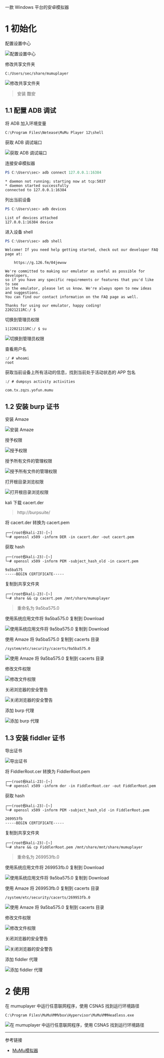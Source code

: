 一款 Windows 平台的安卓模拟器

# 1 初始化

配置设置中心

![配置设置中心](./../../../../../../images/MuMu%E6%A8%A1%E6%8B%9F%E5%99%A8/%E9%85%8D%E7%BD%AE%E8%AE%BE%E7%BD%AE%E4%B8%AD%E5%BF%83.png)

修改共享文件夹

```
C:/Users/sec/share/mumuplayer
```

![修改共享文件夹](./../../../../../../images/MuMu%E6%A8%A1%E6%8B%9F%E5%99%A8/%E4%BF%AE%E6%94%B9%E5%85%B1%E4%BA%AB%E6%96%87%E4%BB%B6%E5%A4%B9.png)

> 安装 酷安

## 1.1 配置 ADB 调试

将 ADB 加入环境变量

```
C:\Program Files\Netease\MuMu Player 12\shell
```

获取 ADB 调试端口

![获取 ADB 调试端口](./../../../../../../images/MuMu%E6%A8%A1%E6%8B%9F%E5%99%A8/%E8%8E%B7%E5%8F%96%20ADB%20%E8%B0%83%E8%AF%95%E7%AB%AF%E5%8F%A3.png)

连接安卓模拟器

```powershell
PS C:\Users\sec> adb connect 127.0.0.1:16384
```

```
* daemon not running; starting now at tcp:5037
* daemon started successfully
connected to 127.0.0.1:16384
```

列出当前设备

```powershell
PS C:\Users\sec> adb devices
```

```
List of devices attached
127.0.0.1:16384 device
```

进入设备 shell

```powershell
PS C:\Users\sec> adb shell
```

```
Welcome! If you need help getting started, check out our developer FAQ page at:

    https://g.126.fm/04jewvw

We're committed to making our emulator as useful as possible for developers,
so if you have any specific requirements or features that you'd like to see
in the emulator, please let us know. We're always open to new ideas and suggestions.
You can find our contact information on the FAQ page as well.

Thanks for using our emulator, happy coding!
22021211RC:/ $
```

切换到管理员权限

```shell
1|22021211RC:/ $ su
```

![切换到管理员权限](./../../../../../../images/MuMu%E6%A8%A1%E6%8B%9F%E5%99%A8/%E5%88%87%E6%8D%A2%E5%88%B0%E7%AE%A1%E7%90%86%E5%91%98%E6%9D%83%E9%99%90.png)

查看用户名

```shell
:/ # whoami
root
```

获取当前设备上所有活动的信息，找到当前处于活动状态的  APP 包名

```shell
:/ # dumpsys activity activities
```

```
com.tx.zqzs.yofun.mumu
```

## 1.2 安装 burp 证书

安装 Amaze

![安装 Amaze](./../../../../../../images/MuMu%E6%A8%A1%E6%8B%9F%E5%99%A8/%E5%AE%89%E8%A3%85%20Amaze.png)

授予权限

![授予权限](./../../../../../../images/MuMu%E6%A8%A1%E6%8B%9F%E5%99%A8/%E6%8E%88%E4%BA%88%E6%9D%83%E9%99%90.png)

授予所有文件的管理权限

![授予所有文件的管理权限](./../../../../../../images/MuMu%E6%A8%A1%E6%8B%9F%E5%99%A8/%E6%8E%88%E4%BA%88%E6%89%80%E6%9C%89%E6%96%87%E4%BB%B6%E7%9A%84%E7%AE%A1%E7%90%86%E6%9D%83%E9%99%90.png)

打开根目录浏览权限

![打开根目录浏览权限](./../../../../../../images/MuMu%E6%A8%A1%E6%8B%9F%E5%99%A8/%E6%89%93%E5%BC%80%E6%A0%B9%E7%9B%AE%E5%BD%95%E6%B5%8F%E8%A7%88%E6%9D%83%E9%99%90.png)

kali 下载 cacert.der

> http://burpsuite/

将 cacert.der 转换为 cacert.pem

```shell
┌──(root㉿kali-23)-[~]
└─# openssl x509 -inform DER -in cacert.der -out cacert.pem
```

获取 hash

```shell
┌──(root㉿kali-23)-[~]
└─# openssl x509 -inform PEM -subject_hash_old -in cacert.pem
```

```
9a5ba575
-----BEGIN CERTIFICATE-----
```

复制到共享文件夹

```shell
┌──(root㉿kali-23)-[~]
└─# share && cp cacert.pem /mnt/share/mumuplayer
```

> 重命名为 9a5ba575.0

使用系统应用文件将 9a5ba575.0 复制到 Download

![使用系统应用文件将 9a5ba575.0 复制到 Download](./../../../../../../images/MuMu%E6%A8%A1%E6%8B%9F%E5%99%A8/%E4%BD%BF%E7%94%A8%E7%B3%BB%E7%BB%9F%E5%BA%94%E7%94%A8%E6%96%87%E4%BB%B6%E5%B0%86%209a5ba575.0%20%E5%A4%8D%E5%88%B6%E5%88%B0%20Download.png)

使用 Amaze 将 9a5ba575.0 复制到 cacerts 目录

```
/system/etc/security/cacerts/9a5ba575.0
```

![使用 Amaze 将 9a5ba575.0 复制到 cacerts 目录](./../../../../../../images/MuMu%E6%A8%A1%E6%8B%9F%E5%99%A8/%E4%BD%BF%E7%94%A8%20Amaze%20%E5%B0%86%209a5ba575.0%20%E5%A4%8D%E5%88%B6%E5%88%B0%20cacerts%20%E7%9B%AE%E5%BD%95.png)

修改文件权限

![修改文件权限](./../../../../../../images/MuMu%E6%A8%A1%E6%8B%9F%E5%99%A8/%E4%BF%AE%E6%94%B9%E6%96%87%E4%BB%B6%E6%9D%83%E9%99%90.png)

关闭浏览器的安全警告

![关闭浏览器的安全警告](./../../../../../../images/MuMu%E6%A8%A1%E6%8B%9F%E5%99%A8/%E5%85%B3%E9%97%AD%E6%B5%8F%E8%A7%88%E5%99%A8%E7%9A%84%E5%AE%89%E5%85%A8%E8%AD%A6%E5%91%8A.png)

添加 burp 代理

![添加 burp 代理](./../../../../../../images/MuMu%E6%A8%A1%E6%8B%9F%E5%99%A8/%E6%B7%BB%E5%8A%A0%20burp%20%E4%BB%A3%E7%90%86.png)

## 1.3 安装 fiddler 证书

导出证书

![导出证书](./../../../../../../images/MuMu%E6%A8%A1%E6%8B%9F%E5%99%A8/%E5%AF%BC%E5%87%BA%E8%AF%81%E4%B9%A6.png)

将 FiddlerRoot.cer 转换为 FiddlerRoot.pem

```shell
┌──(root㉿kali-23)-[~]
└─# openssl x509 -inform der -in FiddlerRoot.cer -out FiddlerRoot.pem
```

获取 hash

```shell
┌──(root㉿kali-23)-[~]
└─# openssl x509 -inform PEM -subject_hash_old -in FiddlerRoot.pem
```

```
269953fb
-----BEGIN CERTIFICATE-----
```

复制到共享文件夹

```shell
┌──(root㉿kali-23)-[~]
└─# share && cp FiddlerRoot.pem /mnt/share/mnt/share/mumuplayer
```

> 重命名为 269953fb.0

使用系统应用文件将 269953fb.0 复制到 Download

![使用系统应用文件将 9a5ba575.0 复制到 Download](./../../../../../../images/MuMu%E6%A8%A1%E6%8B%9F%E5%99%A8/%E4%BD%BF%E7%94%A8%E7%B3%BB%E7%BB%9F%E5%BA%94%E7%94%A8%E6%96%87%E4%BB%B6%E5%B0%86%209a5ba575.0%20%E5%A4%8D%E5%88%B6%E5%88%B0%20Download.png)

使用 Amaze 将 269953fb.0 复制到 cacerts 目录

```
/system/etc/security/cacerts/269953fb.0
```

![使用 Amaze 将 9a5ba575.0 复制到 cacerts 目录](./../../../../../../images/MuMu%E6%A8%A1%E6%8B%9F%E5%99%A8/%E4%BD%BF%E7%94%A8%20Amaze%20%E5%B0%86%209a5ba575.0%20%E5%A4%8D%E5%88%B6%E5%88%B0%20cacerts%20%E7%9B%AE%E5%BD%95.png)

修改文件权限

![修改文件权限](./../../../../../../images/MuMu%E6%A8%A1%E6%8B%9F%E5%99%A8/%E4%BF%AE%E6%94%B9%E6%96%87%E4%BB%B6%E6%9D%83%E9%99%90.png)

关闭浏览器的安全警告

![关闭浏览器的安全警告](./../../../../../../images/MuMu%E6%A8%A1%E6%8B%9F%E5%99%A8/%E5%85%B3%E9%97%AD%E6%B5%8F%E8%A7%88%E5%99%A8%E7%9A%84%E5%AE%89%E5%85%A8%E8%AD%A6%E5%91%8A.png)

添加 fiddler 代理

![添加 fiddler 代理](./../../../../../../images/MuMu%E6%A8%A1%E6%8B%9F%E5%99%A8/%E6%B7%BB%E5%8A%A0%20fiddler%20%E4%BB%A3%E7%90%86.png)

# 2 使用

在 mumuplayer 中运行任意联网程序，使用 CSNAS 找到运行环境路径

```
C:\Program Files\MuMuVMMVbox\Hypervisor\MuMuVMMHeadless.exe
```

![在 mumuplayer 中运行任意联网程序，使用 CSNAS 找到运行环境路径](./../../../../../../images/MuMu%E6%A8%A1%E6%8B%9F%E5%99%A8/%E5%9C%A8%20mumuplayer%20%E4%B8%AD%E8%BF%90%E8%A1%8C%E4%BB%BB%E6%84%8F%E8%81%94%E7%BD%91%E7%A8%8B%E5%BA%8F%EF%BC%8C%E4%BD%BF%E7%94%A8%20CSNAS%20%E6%89%BE%E5%88%B0%E8%BF%90%E8%A1%8C%E7%8E%AF%E5%A2%83%E8%B7%AF%E5%BE%84.png)

---

参考链接

- [MuMu模拟器](https://mumu.163.com/)
